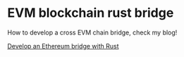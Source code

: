 # EVM blockchain rust bridge
 How to develop a cross EVM chain bridge, check my blog!

[Develop an Ethereum bridge with Rust](https://lorenzozaccagnini.it/posts/evm-blockchain-rust-bridge/)
